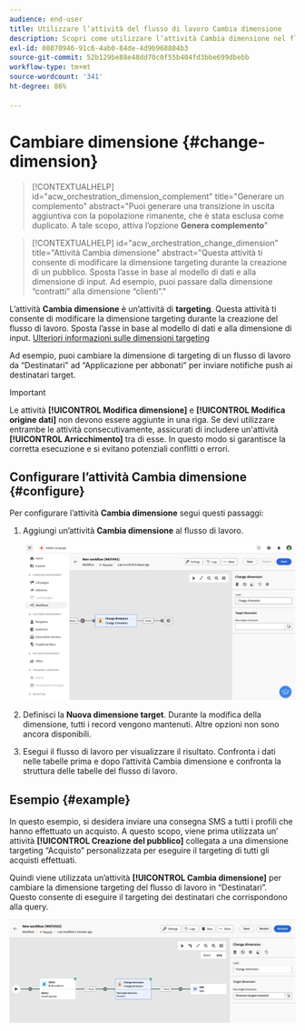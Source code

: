 ```yaml
---
audience: end-user
title: Utilizzare l’attività del flusso di lavoro Cambia dimensione
description: Scopri come utilizzare l’attività Cambia dimensione nel flusso di lavoro
exl-id: 08870946-91c6-4ab0-84de-4d9b968884b3
source-git-commit: 52b129be88e48dd70c0f55b404fd3bbe699dbebb
workflow-type: tm+mt
source-wordcount: '341'
ht-degree: 86%

---
```


# Cambiare dimensione {#change-dimension}

>[!CONTEXTUALHELP]
>id="acw_orchestration_dimension_complement"
>title="Generare un complemento"
>abstract="Puoi generare una transizione in uscita aggiuntiva con la popolazione rimanente, che è stata esclusa come duplicato. A tale scopo, attiva l’opzione **Genera complemento**"

>[!CONTEXTUALHELP]
>id="acw_orchestration_change_dimension"
>title="Attività Cambia dimensione"
>abstract="Questa attività ti consente di modificare la dimensione targeting durante la creazione di un pubblico. Sposta l’asse in base al modello di dati e alla dimensione di input. Ad esempio, puoi passare dalla dimensione “contratti” alla dimensione “clienti”."

L’attività **Cambia dimensione** è un’attività di **targeting**. Questa attività ti consente di modificare la dimensione targeting durante la creazione del flusso di lavoro. Sposta l’asse in base al modello di dati e alla dimensione di input. [Ulteriori informazioni sulle dimensioni targeting](../../audience/about-recipients.md#targeting-dimensions)

Ad esempio, puoi cambiare la dimensione di targeting di un flusso di lavoro da “Destinatari” ad “Applicazione per abbonati” per inviare notifiche push ai destinatari target.

>[!IMPORTANT]
>
>Le attività **[!UICONTROL Modifica dimensione]** e **[!UICONTROL Modifica origine dati]** non devono essere aggiunte in una riga. Se devi utilizzare entrambe le attività consecutivamente, assicurati di includere un&#39;attività **[!UICONTROL Arricchimento]** tra di esse. In questo modo si garantisce la corretta esecuzione e si evitano potenziali conflitti o errori.

## Configurare l’attività Cambia dimensione {#configure}

Per configurare l’attività **Cambia dimensione** segui questi passaggi:

1. Aggiungi un’attività **Cambia dimensione** al flusso di lavoro.

   ![](../assets/workflow-change-dimension.png)

1. Definisci la **Nuova dimensione target**. Durante la modifica della dimensione, tutti i record vengono mantenuti. Altre opzioni non sono ancora disponibili.

1. Esegui il flusso di lavoro per visualizzare il risultato. Confronta i dati nelle tabelle prima e dopo l’attività Cambia dimensione e confronta la struttura delle tabelle del flusso di lavoro.

## Esempio {#example}

In questo esempio, si desidera inviare una consegna SMS a tutti i profili che hanno effettuato un acquisto. A questo scopo, viene prima utilizzata un’ attività **[!UICONTROL Creazione del pubblico]** collegata a una dimensione targeting “Acquisto” personalizzata per eseguire il targeting di tutti gli acquisti effettuati.

Quindi viene utilizzata un’attività **[!UICONTROL Cambia dimensione]** per cambiare la dimensione targeting del flusso di lavoro in “Destinatari”. Questo consente di eseguire il targeting dei destinatari che corrispondono alla query.

![](../assets/workflow-change-dimension-example.png)
